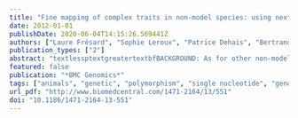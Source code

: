 ```yaml
---
title: "Fine mapping of complex traits in non-model species: using next generation sequencing and advanced intercross lines in Japanese quail."
date: 2012-01-01
publishDate: 2020-06-04T14:15:26.569441Z
authors: ["Laure Frésard", "Sophie Leroux", "Patrice Dehais", "Bertrand Servin", "Hélène Gilbert", "Olivier Bouchez", "Christophe Klopp", "Cédric Cabau", "Florence Plisson-Petit", "Katia Feve", "Amélie Ricros", "David Gourichon", "Christian Diot", "Sabine Richard", "Christine Leterrier", "Catherine Beaumont", "Alain Vignal", "Francis Minvielle", "Frédérique Pitel"]
publication_types: ["2"]
abstract: "textlessptextgreatertextbfBACKGROUND: As for other non-model species, genetic analyses in quail will benefit greatly from a higher marker density, now attainable thanks to the evolution of sequencing and genotyping technologies. Our objective was to obtain the first genome wide panel of Japanese quail SNP (Single Nucleotide Polymorphism) and to use it for the fine mapping of a QTL for a fear-related behaviour, namely tonic immobility, previously localized on Coturnix japonica chromosome 1. To this aim, two reduced representations of the genome were analysed through high-throughput 454 sequencing: AFLP (Amplified Fragment Length Polymorphism) fragments as representatives of genomic DNA, and EST (Expressed Sequence Tag) as representatives of the transcriptome.textless/ptextgreatertextlessptextgreatertextbfRESULTS: The sequencing runs produced 399,189 and 1,106,762 sequence reads from cDNA and genomic fragments, respectively. They covered over 434 Mb of sequence in total and allowed us to detect 17,433 putative SNP. Among them, 384 were used to genotype two Advanced Intercross Lines (AIL) obtained from three quail lines differing for duration of tonic immobility. Despite the absence of genotyping for founder individuals in the analysis, the previously identified candidate region on chromosome 1 was refined and led to the identification of a candidate gene.textless/ptextgreatertextlessptextgreatertextbfCONCLUSIONS: These data confirm the efficiency of transcript and AFLP-sequencing for SNP discovery in a non-model species, and its application to the fine mapping of a complex trait. Our results reveal a significant association of duration of tonic immobility with a genomic region comprising the DMD (dystrophin) gene. Further characterization of this candidate gene is needed to decipher its putative role in tonic immobility in Coturnix.textless/ptextgreater"
featured: false
publication: "*BMC Genomics*"
tags: ["animals", "genetic", "polymorphism", "single nucleotide", "genome", "transcriptome", "chickens", "female", "high-throughput nucleotide sequencing", "male", "amplified fragment length polymorphism analysis", "avian proteins", "chromosome mapping", "chromosomes", "coturnix", "crosses", "dystrophin", "expressed sequence tags", "genetic association studies", "genotype", "immobility response", "phenotype", "quantitative trait loci", "tonic"]
url_pdf: "http://www.biomedcentral.com/1471-2164/13/551"
doi: "10.1186/1471-2164-13-551"
---
```


